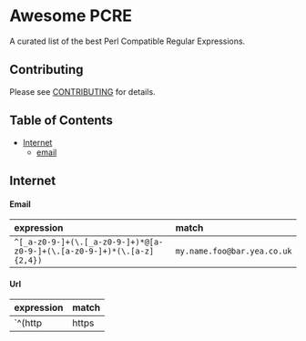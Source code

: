 # Awesome PCRE
A curated list of the best Perl Compatible Regular Expressions.

## Contributing
Please see [CONTRIBUTING](https://github.com/niklongstone/awesome-regular-expression/blob/master/CONTRIBUTING.md) for details.

## Table of Contents
 - [Internet](#internet)
    - [email](#email)


## Internet
#### Email
expression|match 
:---|:---  
`^[_a-z0-9-]+(\.[_a-z0-9-]+)*@[a-z0-9-]+(\.[a-z0-9-]+)*(\.[a-z]{2,4})` | `my.name.foo@bar.yea.co.uk`

#### Url
expression|match 
:---|:---  
`^(http|https|ftp)\:[\/]{2}[a-zA-Z0-9\-\.]+\.[a-zA-Z]{2,3}(:[a-zA-Z0-9]*)?\/?([a-zA-Z0-9\-\._\?\,\'\/\\\+&amp;%\$#\=~])*$` | `http://test.com/test-1`
